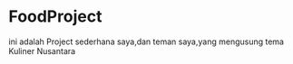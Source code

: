 # FoodProject
ini adalah Project sederhana saya,dan teman saya,yang mengusung tema Kuliner Nusantara
